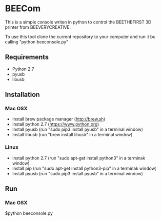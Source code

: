 # BEECom

This is a simple console writen in python to control the BEETHEFIRST 3D printer from BEEVERYCREATIVE.

To use this tool clone the current repository to your computer and run it bu calling "python beeconsole.py"

## Requirements

- Python 2.7
- pyusb
- libusb

## Installation

### Mac OSX

- Install brew package manager (http://brew.sh)
- Install python 2.7 (https://www.python.org)
- Install pyusb (run "sudo pip3 install pyusb" in a terminal window)
- Install libusb (run "brew install libusb" in a terminal window)

### Linux

- Install python 2.7 (run "sudo apt-get install python3" in a terminak window)
- Install pip (run "sudo apt-get install python3-pip" in a terminak window)
- Install pyusb (run "sudo pip3 install pyusb" in a terminal window)

## Run

### Mac OSX
$python beeconsole.py
